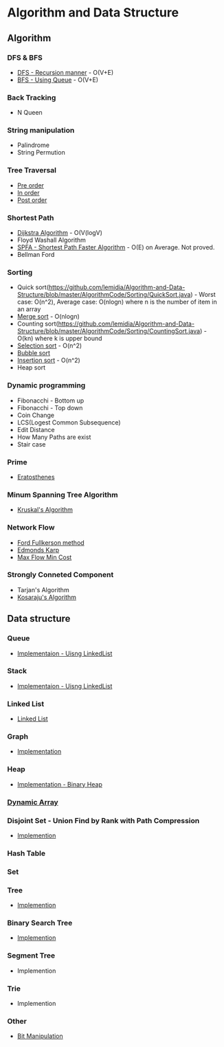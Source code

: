 # Algorithm and Data Structure

## Algorithm
### DFS & BFS
- [DFS - Recursion manner](https://github.com/lemidia/Algorithm-and-Data-Structure/blob/master/AlgorithmCode/DFSRecursion.java) - O(V+E)
- [BFS - Using Queue](https://github.com/lemidia/Algorithm-and-Data-Structure/blob/master/AlgorithmCode/BreadthFirstSearch.java) - O(V+E)
### Back Tracking
- N Queen
### String manipulation
- Palindrome
- String Permution
### Tree Traversal
- [Pre order](https://github.com/lemidia/Algorithm-and-Data-Structure/blob/master/AlgorithmCode/PreorderTraversal.java)
- [In order](https://github.com/lemidia/Algorithm-and-Data-Structure/blob/master/AlgorithmCode/InorderTraversal.java)
- [Post order](https://github.com/lemidia/Algorithm-and-Data-Structure/blob/master/AlgorithmCode/PostorderTraversal.java)
### Shortest Path
- [Dijkstra Algorithm](https://github.com/lemidia/Algorithm-and-Data-Structure/blob/master/AlgorithmCode/ShortestPath/DijkstraAlgorithm.java) -  O(V(logV)
- Floyd Washall Algorithm
- [SPFA - Shortest Path Faster Algorithm](https://github.com/lemidia/Algorithm-and-Data-Structure/blob/master/AlgorithmCode/ShortestPath/ShortestPathFasterAlgorithm.java) - O(E) on Average. Not proved.
- Bellman Ford
### Sorting
- Quick sort(https://github.com/lemidia/Algorithm-and-Data-Structure/blob/master/AlgorithmCode/Sorting/QuickSort.java) - Worst case: O(n^2), Average case: O(nlogn) where n is the number of item in an array
- [Merge sort](https://github.com/lemidia/Algorithm-and-Data-Structure/blob/master/AlgorithmCode/mergesort.java) - O(nlogn)
- Counting sort(https://github.com/lemidia/Algorithm-and-Data-Structure/blob/master/AlgorithmCode/Sorting/CountingSort.java) - O(kn) where k is upper bound
- [Selection sort](https://github.com/lemidia/Algorithm-and-Data-Structure/blob/master/AlgorithmCode/Sorting/SelectionSort.java) - O(n^2)
- [Bubble sort](https://github.com/lemidia/Algorithm-and-Data-Structure/blob/master/AlgorithmCode/Sorting/BubbleSort.java)
- [Insertion sort](https://github.com/lemidia/Algorithm-and-Data-Structure/blob/master/AlgorithmCode/Sorting/InsertionSort.java) - O(n^2)
- Heap sort
### Dynamic programming
- Fibonacchi - Bottom up
- Fibonacchi - Top down
- Coin Change
- LCS(Logest Common Subsequence)
- Edit Distance
- How Many Paths are exist
- Stair case
### Prime
- [Eratosthenes](https://github.com/lemidia/Algorithm-and-Data-Structure/blob/master/AlgorithmCode/Eratosthenes.java)
### Minum Spanning Tree Algorithm
- [Kruskal's Algorithm](https://github.com/lemidia/Algorithm-and-Data-Structure/blob/master/AlgorithmCode/KruskalAlgorithm.cpp)
### Network Flow
- [Ford Fullkerson method](https://github.com/lemidia/Algorithm-and-Data-Structure/blob/master/AlgorithmCode/FordFulkersonMethod.java)
- [Edmonds Karp](https://github.com/lemidia/Algorithm-and-Data-Structure/blob/master/AlgorithmCode/EdmondsKarp.java)
- [Max Flow Min Cost](https://github.com/lemidia/Algorithm-and-Data-Structure/blob/master/AlgorithmCode/MinCostMaxFlow.java)
### Strongly Conneted Component
- Tarjan's Algorithm
- [Kosaraju's Algorithm](https://github.com/lemidia/Algorithm-and-Data-Structure/blob/master/AlgorithmCode/SCC_Kosaraju.java)

## Data structure
### Queue
- [Implementaion - Uisng LinkedList](https://github.com/lemidia/Algorithm-and-Data-Structure/blob/master/DataStructure/Queue.java)
### Stack
- [Implementaion - Uisng LinkedList](https://github.com/lemidia/Algorithm-and-Data-Structure/blob/master/DataStructure/Stack.java)
### Linked List
- [Linked List](https://github.com/lemidia/Algorithm-and-Data-Structure/blob/master/DataStructure/LinkedList.java)
### Graph
- [Implementation](https://github.com/lemidia/Algorithm-and-Data-Structure/blob/master/DataStructure/Graph.java)
### Heap
- [Implementation - Binary Heap](https://github.com/lemidia/Algorithm-and-Data-Structure/blob/master/DataStructure/BinaryHeap.java)
### [Dynamic Array](https://github.com/lemidia/Algorithm-and-Data-Structure/blob/master/DataStructure/DaynamicArray.java)
### Disjoint Set - Union Find by Rank with Path Compression
- [Implemention](https://github.com/lemidia/Algorithm-and-Data-Structure/blob/master/DataStructure/UnionFind.java)
### Hash Table
### Set
### Tree
- [Implemention](https://github.com/lemidia/Algorithm-and-Data-Structure/blob/master/DataStructure/BinaryTree.java)
### Binary Search Tree
- [Implemention](https://github.com/lemidia/Algorithm-and-Data-Structure/blob/master/AlgorithmCode/BinarySearchTree.java)
### Segment Tree
- Implemention
### Trie
- Implemention
### Other
- [Bit Manipulation](https://github.com/lemidia/Algorithm-and-Data-Structure/blob/master/DataStructure/BitManipulation.java)
